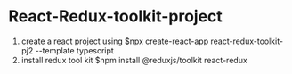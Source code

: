 # React-Redux-toolkit-project
1. create a react project using
    $npx create-react-app react-redux-toolkit-pj2 --template typescript
2. install redux tool kit
    $npm install @reduxjs/toolkit  react-redux

